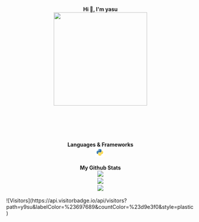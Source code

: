 <p align='center'>
  <b>Hi 👋, I'm yasu</b><br>
	<img src="https://images-wixmp-ed30a86b8c4ca887773594c2.wixmp.com/f/584ff34e-7b39-4278-8f63-eeacc6bdc4a0/d5qyzq4-ba9906bc-1266-4fb4-9257-4681d26e6faa.png?token=eyJ0eXAiOiJKV1QiLCJhbGciOiJIUzI1NiJ9.eyJzdWIiOiJ1cm46YXBwOjdlMGQxODg5ODIyNjQzNzNhNWYwZDQxNWVhMGQyNmUwIiwiaXNzIjoidXJuOmFwcDo3ZTBkMTg4OTgyMjY0MzczYTVmMGQ0MTVlYTBkMjZlMCIsIm9iaiI6W1t7InBhdGgiOiJcL2ZcLzU4NGZmMzRlLTdiMzktNDI3OC04ZjYzLWVlYWNjNmJkYzRhMFwvZDVxeXpxNC1iYTk5MDZiYy0xMjY2LTRmYjQtOTI1Ny00NjgxZDI2ZTZmYWEucG5nIn1dXSwiYXVkIjpbInVybjpzZXJ2aWNlOmZpbGUuZG93bmxvYWQiXX0.UFVCyYZl3iSMHkYG-KJnUMZEBO8Cb8WGRzL5Je4tKqk" width="250" height="250">
</p>

<p align="center"><br>
  <a href="https://github.com/y9su">
     </a>
</p>

<br><br>
<p align="center">
	<b>Languages & Frameworks</b>
	<br>
	<code><img height="25" src="https://raw.githubusercontent.com/github/explore/80688e429a7d4ef2fca1e82350fe8e3517d3494d/topics/python/python.png"></code>&nbsp;
	<br><br>
	<b>My Github Stats</b><br>
    	<img src="https://github-readme-streak-stats.herokuapp.com/?user=y9su&theme=dark&hide_border=true">
	<br>
	<img src="https://github-readme-stats.vercel.app/api?username=y9su&include_all_commits=true&show_icons=true&hide_border=true&hide_title=true&count_private=true&theme=dark">
	<br>
	<img src="https://github-readme-stats.vercel.app/api/top-langs/?username=y9su&layout=compact&count_private=true&langs_count=8&hide_border=true&theme=dark">

</p>
![Visitors](https://api.visitorbadge.io/api/visitors?path=y9su&labelColor=%23697689&countColor=%23d9e3f0&style=plastic)



